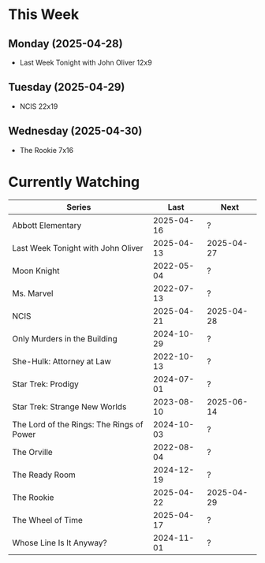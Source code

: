 # This Week

## Monday (2025-04-28)
- Last Week Tonight with John Oliver 12x9

## Tuesday (2025-04-29)
- NCIS 22x19

## Wednesday (2025-04-30)
- The Rookie 7x16

# Currently Watching

| Series | Last | Next |
| --- | --- | --- |
| Abbott Elementary | 2025-04-16 | ? |
| Last Week Tonight with John Oliver | 2025-04-13 | 2025-04-27 |
| Moon Knight | 2022-05-04 | ? |
| Ms. Marvel | 2022-07-13 | ? |
| NCIS | 2025-04-21 | 2025-04-28 |
| Only Murders in the Building | 2024-10-29 | ? |
| She-Hulk: Attorney at Law | 2022-10-13 | ? |
| Star Trek: Prodigy | 2024-07-01 | ? |
| Star Trek: Strange New Worlds | 2023-08-10 | 2025-06-14 |
| The Lord of the Rings: The Rings of Power | 2024-10-03 | ? |
| The Orville | 2022-08-04 | ? |
| The Ready Room | 2024-12-19 | ? |
| The Rookie | 2025-04-22 | 2025-04-29 |
| The Wheel of Time | 2025-04-17 | ? |
| Whose Line Is It Anyway? | 2024-11-01 | ? |

